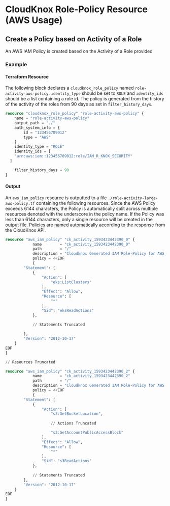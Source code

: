 # CloudKnox Role-Policy Resource (AWS Usage)

## Create a Policy based on Activity of a Role

An AWS IAM Policy is created based on the Activity of a Role provided

### Example

#### Terraform Resource

The following block declares a `cloudknox_role_policy` named `role-activity-aws-policy`. `identity_type` should be set to `ROLE` and `identity_ids` should be a list containing a role id. The policy is generated from the history of the activity of the roles from 90 days as set in `filter_history_days`. 

```terraform
resource "cloudknox_role_policy" "role-activity-aws-policy" {
    name = "role-activity-aws-policy"
    output_path = "./"
    auth_system_info = {
        id = "123456789012"
        type = "AWS"
    }
    identity_type = "ROLE"
    identity_ids = [
    "arn:aws:iam::123456789012:role/IAM_R_KNOX_SECURITY"
  ]

    filter_history_days = 90
}
```

#### Output

An `aws_iam_policy` resource is outputted to a file `./role-activity-large-aws-policy.tf` containing the following resources. Since the AWS Policy exceeds 6144 characters, the Policy is automatically split across multiple resources denoted with the underscore in the policy name. If the Policy was less than 6144 characters, only a single resource will be created in the output file. Policies are named automatically according to the response from the CloudKnox API.

```terraform
resource "aws_iam_policy" "ck_activity_1593423442390_0" {
			name        = "ck_activity_1593423442390_0"
			path        = "/"
			description = "Cloudknox Generated IAM Role-Policy for AWS at 2020-07-16 16:41:10.6657102 -0700 PDT m=+0.846067101"
			policy = <<EOF
			{
		"Statement": [
			{
				"Action": [
					"eks:ListClusters"
				],
				"Effect": "Allow",
				"Resource": [
					"*"
				],
				"Sid": "eksReadActions"
			},
			
            // Statements Truncated

		],
		"Version": "2012-10-17"
	}
EOF
}

// Resources Truncated

resource "aws_iam_policy" "ck_activity_1593423442390_2" {
			name        = "ck_activity_1593423442390_2"
			path        = "/"
			description = "Cloudknox Generated IAM Role-Policy for AWS at 2020-07-16 16:41:10.6657102 -0700 PDT m=+0.846067101"
			policy = <<EOF
			{
		"Statement": [
			{
				"Action": [
					"s3:GetBucketLocation",
    
                    // Actions Truncated

					"s3:GetAccountPublicAccessBlock"
				],
				"Effect": "Allow",
				"Resource": [
					"*"
				],
				"Sid": "s3ReadActions"
			},
			
            // Statements Truncated
		],
		"Version": "2012-10-17"
	}
EOF
}


```


